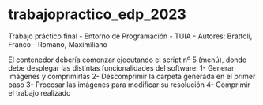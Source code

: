 # trabajopractico_edp_2023
Trabajo práctico final - Entorno de Programación - TUIA - Autores: Brattoli, Franco - Romano, Maximiliano

El contenedor debería comenzar ejecutando el script nº 5 (menú), donde debe desplegar las distintas funcionalidades del software:
1- Generar imágenes y comprimirlas
2- Descomprimir la carpeta generada en el primer paso
3- Procesar las imágenes para modificar su resolución
4- Comprimir el trabajo realizado
